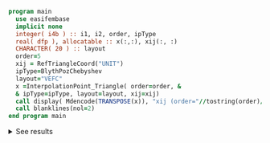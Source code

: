 ```fortran
program main
  use easifembase
  implicit none
  integer( i4b ) :: i1, i2, order, ipType
  real( dfp ), allocatable :: x(:,:), xij(:, :)
  CHARACTER( 20 ) :: layout
  order=5
  xij = RefTriangleCoord("UNIT")
  ipType=BlythPozChebyshev
  layout="VEFC"
  x =InterpolationPoint_Triangle( order=order, &
  & ipType=ipType, layout=layout, xij=xij)
  call display( Mdencode(TRANSPOSE(x)), "xij (order="//tostring(order)//")=" )
  call blanklines(nol=2)
end program main
```

<details>
<summary>See results</summary>
<div>

xij (order=5)=

|  |  |
 |  --- |  --- |
 | 0 | 0 |
 | 1 | 0 |
 | 0 | 1 |
 | 9.54915E-02 | -2.02431E-14 |
 | 0.34549 | -3.27886E-14 |
 | 0.65451 | -3.28071E-14 |
 | 0.90451 | -2.02431E-14 |
 | 0.90451 | 9.54915E-02 |
 | 0.65451 | 0.34549 |
 | 0.34549 | 0.65451 |
 | 9.54915E-02 | 0.90451 |
 | -2.02431E-14 | 0.90451 |
 | -3.28071E-14 | 0.65451 |
 | -3.27886E-14 | 0.34549 |
 | -2.02431E-14 | 9.54915E-02 |
 | 0.14699 | 0.14699 |
 | 0.70601 | 0.14699 |
 | 0.14699 | 0.70601 |
 | 0.41667 | 0.16667 |
 | 0.41667 | 0.41667 |
 | 0.16667 | 0.41667 |

</div>
</details>
